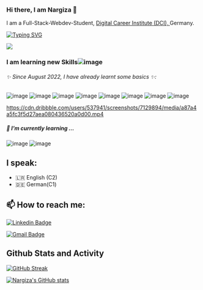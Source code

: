 ### Hi there, I am Nargiza  👋
I am a Full-Stack-Webdev-Student, [ Digital Career Institute (DCI), ](https://digitalcareerinstitute.org/) Germany.

<!-- link for this crazy Typing-Shit: https://readme-typing-svg.demolab.com/demo/-->
<a href="https://git.io/typing-svg"><img src="https://readme-typing-svg.demolab.com?font=Itim&weight=700&size=25&pause=1000&color=7353BD&width=435&lines=I+am+happy+to+see+you+here!; Ich+bin+froh, Sie+zu+sehen!" alt="Typing SVG" /></a>


<div>
        <!-- Cat walking GIF from: http://www.anniemation.com/clip_art/graphics.html -->
        <img id="cat" src="https://www.kasandbox.org/programming-images/misc/cat-walk.gif">
</div>

### I am learning new Skills![image](https://user-images.githubusercontent.com/110910761/229487910-45658ef7-e469-4bc0-b6f0-ef3902b871a7.png)

###### ✨ Since August 2022, I have already learnt some basics ✨: 
![image](https://user-images.githubusercontent.com/110910761/229488657-c07dc074-e282-4975-ba72-22dfd098bf3d.png)
![image](https://user-images.githubusercontent.com/110910761/229488689-4629002a-ae97-4418-825b-e6dcd1a49842.png)
![image](https://user-images.githubusercontent.com/110910761/229488728-302196ca-e82c-4191-9014-9b13320a4483.png)
![image](https://user-images.githubusercontent.com/110910761/229488751-094c27f9-0924-48d8-95ac-d761de4eddbb.png)
![image](https://user-images.githubusercontent.com/110910761/229488776-4c7a3f07-7b75-4309-bfb3-b6ef3b9dfeb5.png)
![image](https://user-images.githubusercontent.com/110910761/229488893-30978de9-f068-42fc-a408-040c555c87e8.png)
![image](https://user-images.githubusercontent.com/110910761/229488929-4b80e2be-7d93-4080-8be7-0e617c34a20c.png)
![image](https://user-images.githubusercontent.com/110910761/229488956-31dcf961-49b1-4949-a048-bd80b8b6851c.png)

https://cdn.dribbble.com/users/537941/screenshots/7129894/media/a87a4a5fc3f5d27aea080436520a0d00.mp4
##### 🌱 I’m currently learning ...

![image](https://user-images.githubusercontent.com/110910761/229489259-80064e68-0316-4e66-b971-9c1b471b17ca.png)
![image](https://user-images.githubusercontent.com/110910761/229489279-fdb2183b-21e3-45df-b32f-d7fc10bfe8ae.png)


## I speak: 

 - 🇱🇷 English (C2)
 - 🇩🇪 German(C1)

## 📫 How to reach me: 
 [![Linkedin Badge](https://img.shields.io/badge/-NargizaN-blue?style=flat-square&logo=Linkedin&logoColor=white&link=https://www.linkedin.com/in/nargiza-nizamedinkhodjayeva-85267122/)](https://www.linkedin.com/in/nargiza-nizamedinkhodjayeva-85267122/)

 [![Gmail Badge](https://img.shields.io/badge/-nargiza.nf2020@gmail.com-c14438?style=flat-square&logo=Gmail&logoColor=white&link=mailto:nargiza.nf2020@gmail.com)](mailto:nargiza.nf2020@gmail.com) 

## Github Stats and Activity
[![GitHub Streak](https://streak-stats.demolab.com?user=NargizaNar&theme=vue-dark&border_radius=10.6)](https://git.io/streak-stats)

[![Nargiza's GitHub stats](https://github-readme-stats.vercel.app/api?username=NargizaNar&theme=vue-dark&show_icons=true)](https://github.com/NargizaNar/github-readme-stats)
<!--
**NargizaNar/NargizaNar** is a ✨ _special_ ✨ repository because its `README.md` (this file) appears on your GitHub profile.

Here are some ideas to get you started:

- 🔭 I’m currently working on ...
- 🌱 I’m currently learning ...
- 👯 I’m looking to collaborate on ...
- 🤔 I’m looking for help with ...
- 💬 Ask me about ...
- 📫 How to reach me: ...
- 😄 Pronouns: ...
- ⚡ Fun fact: ...
-->
